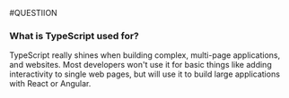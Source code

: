 #QUESTIION

### What is TypeScript used for?
TypeScript really shines when building complex, multi-page applications, and websites. Most developers won't use it for basic things like adding interactivity to single web pages, but will use it to build large applications with React or Angular.
